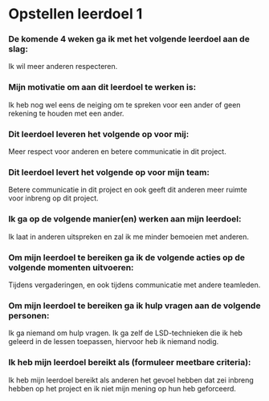 # Opstellen leerdoel 1

### De komende 4 weken ga ik met het volgende leerdoel aan de slag:
Ik wil meer anderen respecteren.


### Mijn motivatie om aan dit leerdoel te werken is:
Ik heb nog wel eens de neiging om te spreken voor een ander of geen rekening te houden met een ander.


### Dit leerdoel leveren het volgende op voor mij:
Meer respect voor anderen en betere communicatie in dit project.


### Dit leerdoel levert het volgende op voor mijn team:
Betere communicatie in dit project en ook geeft dit anderen meer ruimte voor inbreng op dit project.


### Ik ga op de volgende manier(en) werken aan mijn leerdoel:
Ik laat in anderen uitspreken en zal ik me minder bemoeien met anderen.


### Om mijn leerdoel te bereiken ga ik de volgende acties op de volgende momenten uitvoeren:
Tijdens vergaderingen, en ook tijdens communicatie met andere teamleden.


### Om mijn leerdoel te bereiken ga ik hulp vragen aan de volgende personen:
Ik ga niemand om hulp vragen. Ik ga zelf de LSD-technieken die ik heb geleerd in de lessen toepassen, hiervoor heb ik niemand nodig.


### Ik heb mijn leerdoel bereikt als (formuleer meetbare criteria):
Ik heb mijn leerdoel bereikt als anderen het gevoel hebben dat zei inbreng hebben op het project en ik niet mijn mening op hun heb geforceerd.